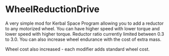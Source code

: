 # WheelReductionDrive

A very simple mod for Kerbal Space Program allowing you to add a reductor to
any motorized wheel. You can have higher speed with lower torque and lower
speed with higher torque. Reductor ratio currently limited between 0.3 to 3.0.
You can also increase wheel endurance with the cost of extra mass.

Wheel cost also increased - each modifier adds standard wheel cost.
